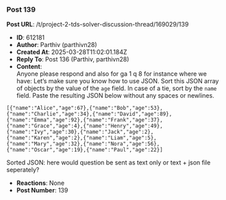 ### Post 139
**Post URL**: /t/project-2-tds-solver-discussion-thread/169029/139
- **ID**: 612181
- **Author**: Parthiv (parthivn28)
- **Created At**: 2025-03-28T11:02:01.184Z
- **Reply To**: Post 136 (Parthiv, parthivn28)
- **Content**:  
  Anyone please respond and also for ga 1 q 8 for instance where we have:
Let’s make sure you know how to use JSON. Sort this JSON array of objects by the value of the <code>age</code> field. In case of a tie, sort by the <code>name</code> field. Paste the resulting JSON below without any spaces or newlines.
<pre><code class="lang-auto">[{"name":"Alice","age":67},{"name":"Bob","age":53},{"name":"Charlie","age":34},{"name":"David","age":89},{"name":"Emma","age":92},{"name":"Frank","age":37},{"name":"Grace","age":4},{"name":"Henry","age":49},{"name":"Ivy","age":30},{"name":"Jack","age":2},{"name":"Karen","age":2},{"name":"Liam","age":5},{"name":"Mary","age":32},{"name":"Nora","age":56},{"name":"Oscar","age":19},{"name":"Paul","age":22}]
</code></pre>
Sorted JSON:
here would question be sent as text only or text + json file seperately?
- **Reactions**: None
- **Post Number**: 139

